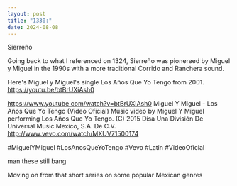 ```yaml
---
layout: post
title: "1330:"
date: 2024-08-08
---
```


Sierreño 

Going back to what I referenced on 1324, Sierreño was pionereed by Miguel y Miguel in the 1990s with a more traditional Corrido and Ranchera sound.

Here's Miguel y Miguel's single Los Años Que Yo Tengo from 2001.
https://youtu.be/btBrUXiAsh0

https://www.youtube.com/watch?v=btBrUXiAsh0
Miguel Y Miguel - Los Años Que Yo Tengo (Video Oficial)
Music video by Miguel Y Miguel performing Los Años Que Yo Tengo. (C) 2015 Disa Una División De Universal Music Mexico, S.A. De C.V.
http://www.vevo.com/watch/MXUV71500174

#MiguelYMiguel #LosAnosQueYoTengo #Vevo #Latin #VideoOficial


man these still bang


Moving on from that short series on some popular Mexican genres
